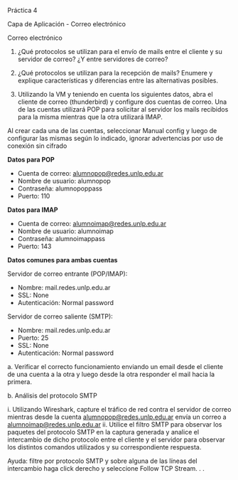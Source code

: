 Práctica 4

Capa de Aplicación - Correo electrónico

Correo electrónico

1. ¿Qué protocolos se utilizan para el envío de mails entre el cliente y su servidor de correo? ¿Y entre servidores de correo?

2. ¿Qué protocolos se utilizan para la recepción de mails? Enumere y explique características y diferencias entre las alternativas posibles.

3. Utilizando la VM y teniendo en cuenta los siguientes datos, abra el cliente de correo (thunderbird) y configure dos cuentas de correo. Una de las cuentas utilizará POP para solicitar al servidor los mails recibidos para la misma mientras que la otra utilizará IMAP.

Al crear cada una de las cuentas, seleccionar Manual config y luego de configurar las mismas según lo indicado, ignorar advertencias por uso de conexión sin cifrado

**Datos para POP**

- Cuenta de correo: alumnopop@redes.unlp.edu.ar
- Nombre de usuario: alumnopop
- Contraseña: alumnopoppass
- Puerto: 110

**Datos para IMAP**

- Cuenta de correo: alumnoimap@redes.unlp.edu.ar
- Nombre de usuario: alumnoimap
- Contraseña: alumnoimappass
- Puerto: 143

**Datos comunes para ambas cuentas**

Servidor de correo entrante (POP/IMAP):
- Nombre: mail.redes.unlp.edu.ar
- SSL: None
- Autenticación: Normal password

Servidor de correo saliente (SMTP):
- Nombre: mail.redes.unlp.edu.ar
- Puerto: 25
- SSL: None
- Autenticación: Normal password

a. Verificar el correcto funcionamiento enviando un email desde el cliente de una cuenta a la otra y luego desde la otra responder el mail hacia la primera.

b. Análisis del protocolo SMTP

i. Utilizando Wireshark, capture el tráfico de red contra el servidor de correo mientras desde la cuenta alumnopop@redes.unlp.edu.ar envía un correo a alumnoimap@redes.unlp.edu.ar
ii. Utilice el filtro SMTP para observar los paquetes del protocolo SMTP en la captura generada y analice el intercambio de dicho protocolo entre el cliente y el servidor para observar los distintos comandos utilizados y su correspondiente respuesta. 

Ayuda: filtre por protocolo SMTP y sobre alguna de las líneas del intercambio haga click derecho y seleccione Follow TCP Stream. . .